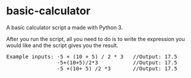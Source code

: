 # basic-calculator
A basic calculator script a made with Python 3.

After you run the script, all you need to do is to write the expression you would like and the script gives you the result.

<pre>Example inputs: -5 + (10 + 5) / 2 * 3   //Output: 17.5
                -5+(10+5)/2*3           //Output: 17.5
                -5 +(10+ 5) /2 *3       //Output: 17.5 </pre>
